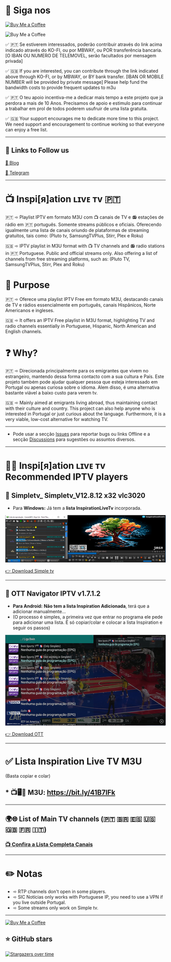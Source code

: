# 🚩 Siga nos


<a href='https://ko-fi.com/R6R5SJ5L8' target='_blank'><img height='36' style='border:0px;height:36px;' src='https://storage.ko-fi.com/cdn/kofi2.png?v=3' border='0' alt='Buy Me a Coffee' /></a>

<img height='150' style='border:0px;height:150px;' src='https://jerrymoz.files.wordpress.com/2023/12/cafe.webp?w=200' border='0' alt='Buy Me a Coffee' /></a><img height='150' style='border:0px;height:150px;' src='https://jerrymoz.files.wordpress.com/2023/12/qr_forum.png?w=200' border='0' alt='' /></a><img height='150' style='border:0px;height:150px;' src='https://jerrymoz.files.wordpress.com/2023/12/qr_blog.png?w=200' border='0' alt='' /></a>

✅ 🇵🇹 Se estiverem interessados, poderão contribuir através do link acima indicado através do KO-FI, ou por MBWAY, ou POR transferência bancaria.
[O IBAN OU NUMERO DE TELEMOVEL, serão facultados por mensagem privada]

✅ 🇬🇧 If you are interested, you can contribute through the link indicated above through KO-FI, or by MBWAY, or BY bank transfer.
[IBAN OR MOBILE NUMBER will be provided by private message]
Please help fund the bandwidth costs to provide frequent updates to m3u

✅ 🇵🇹 O teu apoio incentiva-me a dedicar mais tempo a este projeto que ja perdora a mais de 10 Anos. Precisamos de apoio e estimulo para continuar a trabalhar em prol de todos poderem usufruir de uma lista gratuita.

✅ 🇬🇧 Your support encourages me to dedicate more time to this project. We need support and encouragement to continue working so that everyone can enjoy a free list.

---

## 🔗 Links to Follow us

[📌 Blog](https://jerrymoz.wordpress.com/)

[📌 Telegram](https://t.me/inspirationlivetv/)

---

# 📺 Inspi[я]ation ʟɪvᴇ ᴛv 🇵🇹

🇵🇹 ➾ Playlist IPTV em formato M3U com 📺 canais de TV e 📻 estações de rádio em 🇵🇹 português. Somente streams públicos e oficiais.
Oferecendo igualmente uma lista de canais oriundo de plataformas de streaming gratuitos, tais como: (Pluto tv, SamsungTVPlus, Stirr, Plex e Roku)

🇬🇧 ➾ IPTV playlist in M3U format with 📺 TV channels and 📻 radio stations in 🇵🇹 Portuguese. Public and official streams only.
Also offering a list of channels from free streaming platforms, such as: (Pluto TV, SamsungTVPlus, Stirr, Plex and Roku)

# 🎯 Purpose

🇵🇹 ➾ Oferece uma playlist IPTV Free em formato M3U, destacando canais de TV e rádios essencialmente em português, canais Hispânicos, Norte Americanos e ingleses.

🇬🇧 ➾ It offers an IPTV Free playlist in M3U format, highlighting TV and radio channels essentially in Portuguese, Hispanic, North American and English channels.

# ❓ Why?


🇵🇹 ➾ Direcionada principalmente para os emigrantes que vivem no estrangeiro, mantendo dessa forma contacto com a sua cultura e País. Este projeto também pode ajudar qualquer pessoa que esteja interessado em Portugal ou apenas curiosa sobre o idioma. Alem disso, é uma alternativa bastante viável a baixo custo para verem tv.

🇬🇧 ➾ Mainly aimed at emigrants living abroad, thus maintaining contact with their culture and country. This project can also help anyone who is interested in Portugal or just curious about the language. Furthermore, it is a very viable, low-cost alternative for watching TV.

---

* Pode usar a secção [Issues](https://github.com/inspirationlinks/m3u/issues) para reportar bugs ou links Offline e a secção [Discussions](https://github.com/inspirationlinks/m3u/discussions) para sugestões ou assuntos diversos.

---

# 👍🏻 Inspi[я]ation ʟɪvᴇ ᴛv Recommended IPTV players


## 🥇 Simpletv_ Simpletv_V12.8.12 x32 vlc3020
* Para <b>Windows:</b> Já tem a <b>lista InspirationLiveTv</b> incorporada.

![SIMPLETV IPTV screenshot](/Logos/BannersSimple/simpletv1.png "SIMPLETV IPTV screenshot")

[👉 Download Simple tv](https://www.mediafire.com/file/3sxter03w6tflfm/simpleTV_V12.8.12_%2528x32_vlc3020%2529.7z/file)

---

## 🥇 OTT Navigator IPTV v1.7.1.2 
* <b>Para Android:</b> <b>Não tem a lista Inspiration Adicionada</b>, terá que a adicionar manualmente...
* (O processo é simples, a primeira vez que entrar no programa ele pede para adicionar uma lista. É só copiar/colar e colocar a lista Inspiration e seguir os passos)


![OTT Navigator screenshot](/Logos/ott.png "OTT Navigator screenshot")

[👉 Download OTT](https://www.mediafire.com/file/nh6mlatih0vrgjf/OTT_Navigator_v1.7.1.2_premium.apk/file)

---

# ✅ Lista Inspiration Live TV M3U
(Basta copiar e colar)

## * **📺🖥️📱 M3U**: <https://bit.ly/41B7IFk>

---

## 🌍🌐 List of Main TV channels (🇵🇹 🇧🇷 🇪🇸 🇺🇸 🇬🇧 🇫🇷 🇮🇹)

### [📺 Confira a Lista Completa Canais](https://pastebin.com/raw/hjJK1cYD)

---

# ✏️ Notas

* ➾ RTP channels don't open in some players.
* ➾ SIC Notícias only works with Portuguese IP, you need to use a VPN if you live outside Portugal.
* ➾ Some streams only work on Simple tv.

---

<a href='https://ko-fi.com/R6R5SJ5L8' target='_blank'><img height='36' style='border:0px;height:36px;' src='https://storage.ko-fi.com/cdn/kofi2.png?v=3' border='0' alt='Buy Me a Coffee' /></a>

## ⭐ GitHub stars
[![Stargazers over time](https://starchart.cc/inspirationlinks/lista-tuga.svg)](https://starchart.cc/inspirationlinks/lista-tuga)
